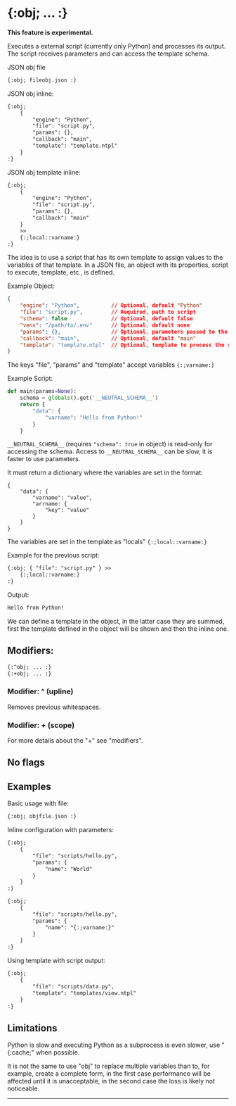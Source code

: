 {:obj; ... :}
=============
**This feature is experimental.**

Executes a external script (currently only Python) and processes its output. The script receives parameters and can access the template schema.

JSON obj file
```html
{:obj; fileobj.json :}
```

JSON obj inline:

```html
{:obj;
    {
        "engine": "Python",
        "file": "script.py",
        "params": {},
        "callback": "main",
        "template": "template.ntpl"
    }
:}
```

JSON obj template inline:

```html
{:obj;
    {
        "engine": "Python",
        "file": "script.py",
        "params": {},
        "callback": "main"
    }
    >>
    {:;local::varname:}
:}
```

The idea is to use a script that has its own template to assign values to the variables of that template. In a JSON file, an object with its properties, script to execute, template, etc., is defined.

Example Object:

```json
{
    "engine": "Python",          // Optional, default "Python"
    "file": "script.py",         // Required, path to script
    "schema": false              // Optional, default false
    "venv": "/path/to/.env"      // Optional, default none
    "params": {},                // Optional, parameters passed to the script
    "callback": "main",          // Optional, default "main"
    "template": "template.ntpl"  // Optional, template to process the result
}
```

The keys "file", "params" and "template" accept variables `{:;varname:}`

Example Script:

```python
def main(params=None):
    schema = globals().get('__NEUTRAL_SCHEMA__')
    return {
        "data": {
            "varname": "Hello from Python!"
        }
    }
```

`__NEUTRAL_SCHEMA__` (requires `"schema": true` in object) is read-only for accessing the schema. Access to `__NEUTRAL_SCHEMA__` can be slow, it is faster to use parameters.

It must return a dictionary where the variables are set in the format:

```text
{
    "data": {
        "varname": "value",
        "arrname: {
            "key": "value"
        }
    }
}
```

The variables are set in the template as "locals" `{:;local::varname:}`

Example for the previous script:

```html
{:obj; { "file": "script.py" } >>
    {:;local::varname:}
:}
```

Output:
```html
Hello from Python!
```

We can define a template in the object, in the latter case they are summed, first the template defined in the object will be shown and then the inline one.

Modifiers:
----------

```html
{:^obj; ... :}
{:+obj; ... :}
```

### Modifier: ^ (upline)

Removes previous whitespaces.

### Modifier: + (scope)

For more details about the "+" see "modifiers".

No flags
--------


Examples
--------

Basic usage with file:
```html
{:obj; objfile.json :}
```

Inline configuration with parameters:
```html
{:obj;
    {
        "file": "scripts/hello.py",
        "params": {
            "name": "World"
        }
    }
:}

{:obj;
    {
        "file": "scripts/hello.py",
        "params": {
            "name": "{:;varname:}"
        }
    }
:}
```

Using template with script output:
```html
{:obj;
    {
        "file": "scripts/data.py",
        "template": "templates/view.ntpl"
    }
:}
```

Limitations
------------

Python is slow and executing Python as a subprocess is even slower, use "{:cache;" when possible.

It is not the same to use "obj" to replace multiple variables than to, for example, create a complete form, in the first case performance will be affected until it is unacceptable, in the second case the loss is likely not noticeable.

---
